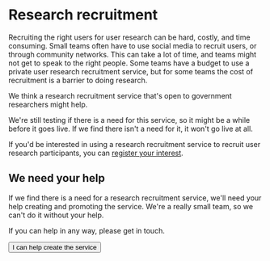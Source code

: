 # Research recruitment

Recruiting the right users for user research can be hard, costly, and time consuming. Small teams often have to use social media to recruit users, or through community networks. This can take a lot of time, and teams might not get to speak to the right people. Some teams have a budget to use a private user research recruitment service, but for some teams the cost of recruitment is a barrier to doing research. 

We think a research recruitment service that's open to government researchers might help. 

We're still testing if there is a need for this service, so it might be a while before it goes live. If we find there isn't a need for it, it won't go live at all. 

If you'd be interested in using a research recruitment service to recruit user research participants, you can [register your interest](https://forms.gle/UFhcuZURNnW6KCjB7). 


## We need your help

If we find there is a need for a research recruitment service, we'll need your help creating and promoting the service. We're a really small team, so we can't do it without your help. 

If you can help in any way, please get in touch.

<p>
<a href="mailto:digital@finance.nsw.gov.au?subject=I would like to help build a research recruitment service">
<button class="au-btn">I can help create the service</button>
</a>	
</p>
